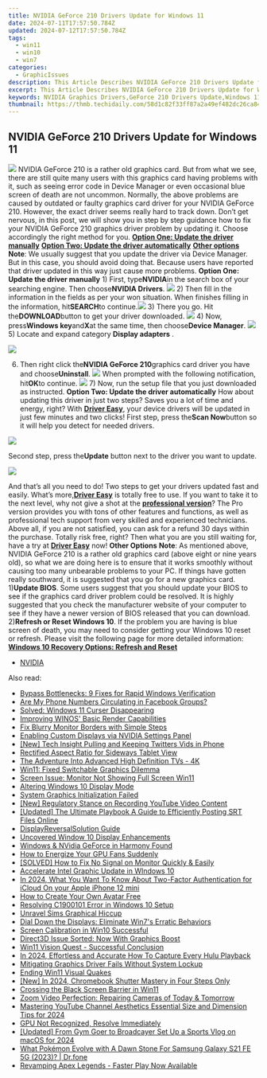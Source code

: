 ```yaml
---
title: NVIDIA GeForce 210 Drivers Update for Windows 11
date: 2024-07-11T17:57:50.784Z
updated: 2024-07-12T17:57:50.784Z
tags:
  - win11
  - win10
  - win7
categories:
  - GraphicIssues
description: This Article Describes NVIDIA GeForce 210 Drivers Update for Windows 11
excerpt: This Article Describes NVIDIA GeForce 210 Drivers Update for Windows 11
keywords: NVIDIA Graphics Drivers,GeForce 210 Drivers Update,Windows 11 Graphics Driver Compatibility,NVIDIA GeForce Drivers Release Notes,GeForce 210 Driver Update Guide,Latest NVIDIA Drivers for GeForce 210,Optimizing GeForce 210 Performance in Windows 11
thumbnail: https://thmb.techidaily.com/58d1c82f33ff87a2a49ef482dc26ca840416cdee7dcea0bf9addd82da02902e0.jpg
---
```


## NVIDIA GeForce 210 Drivers Update for Windows 11

![](https://images.drivereasy.com/wp-content/uploads/2017/01/img_58805a8f5c151.png) NVIDIA GeForce 210 is a rather old graphics card. But from what we see, there are still quite many users with this graphics card having problems with it, such as seeing error code in Device Manager or even occasional blue screen of death are not uncommon. Normally, the above problems are caused by outdated or faulty graphics card driver for your NVIDIA GeForce 210\. However, the exact driver seems really hard to track down. Don’t get nervous, in this post, we will show you in step by step guidance how to fix your NVIDIA GeForce 210 graphics driver problem by updating it. Choose accordingly the right method for you. [**Option One: Update the driver manually**](#1) [**Option Two: Update the driver automatically**](#2) [**Other options**](#3) **Note**: We usually suggest that you update the driver via Device Manager. But in this case, you should avoid doing that. Because users have reported that driver updated in this way just cause more problems.   **Option One: Update the driver manually** 1) First, type**NVIDIA**in the search box of your searching engine. Then choose**NVIDIA Drivers**. ![](https://images.drivereasy.com/wp-content/uploads/2017/01/img_588064470ed8a.png) 2) Then fill in the information in the fields as per your won situation. When finishes filling in the information, hit**SEARCH**to continue.![](https://images.drivereasy.com/wp-content/uploads/2017/01/img_588064aea6fc3.png) 3) There you go. Hit the**DOWNLOAD**button to get your driver downloaded. ![](https://images.drivereasy.com/wp-content/uploads/2017/01/img_588064d8b7982.png) 4) Now, press**Windows key**and**X**at the same time, then choose**Device Manager**. ![](https://images.drivereasy.com/wp-content/uploads/2017/01/img_586b799d15ed0.png) 5)  Locate and expand category **Display adapters** .

![](https://images.drivereasy.com/wp-content/uploads/2017/01/img_5880674cc0d03.png)

6) Then right click the**NVIDIA GeForce 210**graphics card driver you have and choose**Uninstall**. ![](https://images.drivereasy.com/wp-content/uploads/2017/01/img_5880677fce3e1.png) When prompted with the following notification, hit**OK**to continue. ![](https://images.drivereasy.com/wp-content/uploads/2017/01/img_588067d0d7eb3.png) 7) Now, run the setup file that you just downloaded as instructed.   **Option Two: Update the driver automatically** How about updating this driver in just two steps? Saves you a lot of time and energy, right? With [**Driver Easy**](https://tools.techidaily.com/drivereasy/download/), your device drivers will be updated in just few minutes and two clicks! First step, press the**Scan Now**button so it will help you detect for needed drivers.

![](https://images.drivereasy.com/wp-content/uploads/2017/04/img_58e8a76451b83.png)

 Second step, press the**Update** button next to the driver you want to update.

![](https://images.drivereasy.com/wp-content/uploads/2017/04/img_58e8a75c9f05d.jpg)

And that’s all you need to do! Two steps to get your drivers updated fast and easily. What’s more,[**Driver Easy**](https://tools.techidaily.com/drivereasy/download/) is totally free to use. If you want to take it to the next level, why not give a shot at the [**professional version**](https://tools.techidaily.com/drivereasy/download/)? The Pro version provides you with tons of other features and functions, as well as professional tech support from very skilled and experienced technicians. Above all, if you are not satisfied, you can ask for a refund 30 days within the purchase. Totally risk free, right? Then what you are you still waiting for, have a try at [**Driver Easy**](https://tools.techidaily.com/drivereasy/download/) now!   **Other Options** **Note**: As mentioned above, NVIDIA GeForce 210 is a rather old graphics card (above eight or nine years old), so what we are doing here is to ensure that it works smoothly without causing too many unbearable problems to your PC. If things have gotten really southward, it is suggested that you go for a new graphics card. 1)**Update BIOS**. Some users suggest that you should update your BIOS to see if the graphics card driver problem could be resolved. It is highly suggested that you check the manufacturer website of your computer to see if they have a newer version of BIOS released that you can download. 2)**Refresh or Reset Windows 10**. If the problem you are having is blue screen of death, you may need to consider getting your Windows 10 reset or refresh. Please visit the following page for more detailed information: [**Windows 10 Recovery Options: Refresh and Reset**](https://tools.techidaily.com/drivereasy/download/)

* [NVIDIA](https://tools.techidaily.com/drivereasy/download/)

<ins class="adsbygoogle"
     style="display:block"
     data-ad-format="autorelaxed"
     data-ad-client="ca-pub-7571918770474297"
     data-ad-slot="1223367746"></ins>



<ins class="adsbygoogle"
     style="display:block"
     data-ad-client="ca-pub-7571918770474297"
     data-ad-slot="8358498916"
     data-ad-format="auto"
     data-full-width-responsive="true"></ins>



<span class="atpl-alsoreadstyle">Also read:</span>
<div><ul>
<li><a href="https://windows11.techidaily.com/bypass-bottlenecks-9-fixes-for-rapid-windows-verification/"><u>Bypass Bottlenecks: 9 Fixes for Rapid Windows Verification</u></a></li>
<li><a href="https://facebook.techidaily.com/are-my-phone-numbers-circulating-in-facebook-groups/"><u>Are My Phone Numbers Circulating in Facebook Groups?</u></a></li>
<li><a href="https://graphic-issues.techidaily.com/solved-windows-11-curser-disappearing/"><u>Solved: Windows 11 Curser Disappearing</u></a></li>
<li><a href="https://graphic-issues.techidaily.com/improving-winos-basic-render-capabilities/"><u>Improving WINOS' Basic Render Capabilities</u></a></li>
<li><a href="https://graphic-issues.techidaily.com/fix-blurry-monitor-borders-with-simple-steps/"><u>Fix Blurry Monitor Borders with Simple Steps</u></a></li>
<li><a href="https://graphic-issues.techidaily.com/enabling-custom-displays-via-nvidia-settings-panel/"><u>Enabling Custom Displays via NVIDIA Settings Panel</u></a></li>
<li><a href="https://twitter-videos.techidaily.com/new-tech-insight-pulling-and-keeping-twitters-vids-in-phone/"><u>[New] Tech Insight  Pulling and Keeping Twitters Vids in Phone</u></a></li>
<li><a href="https://graphic-issues.techidaily.com/rectified-aspect-ratio-for-sideways-tablet-view/"><u>Rectified Aspect Ratio for Sideways Tablet View</u></a></li>
<li><a href="https://graphic-issues.techidaily.com/the-adventure-into-advanced-high-definition-tvs-4k/"><u>The Adventure Into Advanced High Definition TVs - 4K</u></a></li>
<li><a href="https://graphic-issues.techidaily.com/win11-fixed-switchable-graphics-dilemma/"><u>Win11: Fixed Switchable Graphics Dilemma</u></a></li>
<li><a href="https://graphic-issues.techidaily.com/screen-issue-monitor-not-showing-full-screen-win11/"><u>Screen Issue: Monitor Not Showing Full Screen Win11</u></a></li>
<li><a href="https://graphic-issues.techidaily.com/altering-windows-10-display-mode/"><u>Altering Windows 10 Display Mode</u></a></li>
<li><a href="https://graphic-issues.techidaily.com/system-graphics-initialization-failed/"><u>System Graphics Initialization Failed</u></a></li>
<li><a href="https://youtube-stream.techidaily.com/new-regulatory-stance-on-recording-youtube-video-content/"><u>[New] Regulatory Stance on Recording YouTube Video Content</u></a></li>
<li><a href="https://some-skills.techidaily.com/updated-the-ultimate-playbook-a-guide-to-efficiently-posting-srt-files-online/"><u>[Updated] The Ultimate Playbook  A Guide to Efficiently Posting SRT Files Online</u></a></li>
<li><a href="https://graphic-issues.techidaily.com/displayreversalsolution-guide/"><u>DisplayReversalSolution Guide</u></a></li>
<li><a href="https://graphic-issues.techidaily.com/uncovered-window-10-display-enhancements/"><u>Uncovered Window 10 Display Enhancements</u></a></li>
<li><a href="https://graphic-issues.techidaily.com/windows-and-nvidia-geforce-in-harmony-found/"><u>Windows & NVidia GeForce in Harmony Found</u></a></li>
<li><a href="https://graphic-issues.techidaily.com/how-to-energize-your-gpu-fans-suddenly/"><u>How to Energize Your GPU Fans Suddenly</u></a></li>
<li><a href="https://graphic-issues.techidaily.com/solved-how-to-fix-no-signal-on-monitor-quickly-and-easily/"><u>[SOLVED] How to Fix No Signal on Monitor Quickly & Easily</u></a></li>
<li><a href="https://graphic-issues.techidaily.com/accelerate-intel-graphic-update-in-windows-10/"><u>Accelerate Intel Graphic Update in WIndows 10</u></a></li>
<li><a href="https://activate-lock.techidaily.com/in-2024-what-you-want-to-know-about-two-factor-authentication-for-icloud-on-your-apple-iphone-12-mini-by-drfone-ios/"><u>In 2024, What You Want To Know About Two-Factor Authentication for iCloud On your Apple iPhone 12 mini</u></a></li>
<li><a href="https://animation-videos.techidaily.com/how-to-create-your-own-avatar-free/"><u>How to Create Your Own Avatar Free</u></a></li>
<li><a href="https://graphic-issues.techidaily.com/resolving-c1900101-error-in-windows-10-setup/"><u>Resolving C1900101 Error in Windows 10 Setup</u></a></li>
<li><a href="https://graphic-issues.techidaily.com/unravel-sims-graphical-hiccup/"><u>Unravel Sims Graphical Hiccup</u></a></li>
<li><a href="https://graphic-issues.techidaily.com/dial-down-the-displays-eliminate-win7s-erratic-behaviors/"><u>Dial Down the Displays: Eliminate Win7's Erratic Behaviors</u></a></li>
<li><a href="https://graphic-issues.techidaily.com/screen-calibration-in-win10-successful/"><u>Screen Calibration in Win10 Successful</u></a></li>
<li><a href="https://graphic-issues.techidaily.com/direct3d-issue-sorted-now-with-graphics-boost/"><u>Direct3D Issue Sorted: Now With Graphics Boost</u></a></li>
<li><a href="https://graphic-issues.techidaily.com/win11-vision-quest-successful-conclusion/"><u>Win11 Vision Quest - Successful Conclusion</u></a></li>
<li><a href="https://video-screen-grab.techidaily.com/in-2024-effortless-and-accurate-how-to-capture-every-hulu-playback/"><u>In 2024, Effortless and Accurate  How To Capture Every Hulu Playback</u></a></li>
<li><a href="https://graphic-issues.techidaily.com/mitigating-graphics-driver-fails-without-system-lockup/"><u>Mitigating Graphics Driver Fails Without System Lockup</u></a></li>
<li><a href="https://graphic-issues.techidaily.com/ending-win11-visual-quakes/"><u>Ending Win11 Visual Quakes</u></a></li>
<li><a href="https://on-screen-recording.techidaily.com/new-in-2024-chromebook-shutter-mastery-in-four-steps-only/"><u>[New] In 2024, Chromebook Shutter Mastery in Four Steps Only</u></a></li>
<li><a href="https://graphic-issues.techidaily.com/crossing-the-black-screen-barrier-in-win11/"><u>Crossing the Black Screen Barrier in Win11</u></a></li>
<li><a href="https://graphic-issues.techidaily.com/zoom-video-perfection-repairing-cameras-of-today-and-tomorrow/"><u>Zoom Video Perfection: Repairing Cameras of Today & Tomorrow</u></a></li>
<li><a href="https://youtube-help.techidaily.com/mastering-youtube-channel-aesthetics-essential-size-and-dimension-tips-for-2024/"><u>Mastering YouTube Channel Aesthetics  Essential Size and Dimension Tips for 2024</u></a></li>
<li><a href="https://graphic-issues.techidaily.com/gpu-not-recognized-resolve-immediately/"><u>GPU Not Recognized, Resolve Immediately</u></a></li>
<li><a href="https://eaxpv-info.techidaily.com/updated-from-gym-goer-to-broadcayer-set-up-a-sports-vlog-on-macos-for-2024/"><u>[Updated] From Gym Goer to Broadcayer  Set Up a Sports Vlog on macOS for 2024</u></a></li>
<li><a href="https://change-location.techidaily.com/what-pokemon-evolve-with-a-dawn-stone-for-samsung-galaxy-s21-fe-5g-2023-drfone-by-drfone-virtual-android/"><u>What Pokémon Evolve with A Dawn Stone For Samsung Galaxy S21 FE 5G (2023)? | Dr.fone</u></a></li>
<li><a href="https://graphic-issues.techidaily.com/revamping-apex-legends-faster-play-now-available/"><u>Revamping Apex Legends - Faster Play Now Available</u></a></li>
</ul></div>

